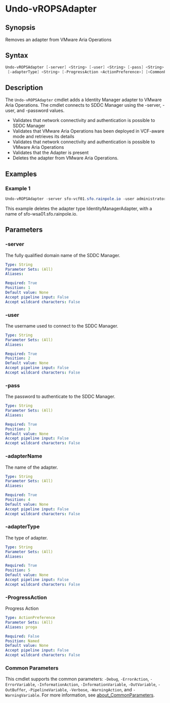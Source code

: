 # Undo-vROPSAdapter

## Synopsis

Removes an adapter from VMware Aria Operations

## Syntax

```powershell
Undo-vROPSAdapter [-server] <String> [-user] <String> [-pass] <String> [-adapterName] <String>
 [-adapterType] <String> [-ProgressAction <ActionPreference>] [<CommonParameters>]
```

## Description

The `Undo-vROPSAdapter` cmdlet adds a Identity Manager adapter to VMware Aria Operations.
The cmdlet connects to SDDC Manager using the -server, -user, and -password values.

- Validates that network connectivity and authentication is possible to SDDC Manager
- Validates that VMware Aria Operations has been deployed in VCF-aware mode and retrieves its details
- Validates that network connectivity and authentication is possible to VMware Aria Operations
- Validates that the Adapter is present
- Deletes the adapter from VMware Aria Operations.

## Examples

### Example 1

```powershell
Undo-vROPSAdapter -server sfo-vcf01.sfo.rainpole.io -user administrator@vsphere.local -pass VMw@re1! -adapterName sfo-wsa01.sfo.rainpole.io -adapterType IdentityManagerAdapter
```

This example deletes the adapter type IdentityManagerAdapter, with a name of sfo-wsa01.sfo.rainpole.io.

## Parameters

### -server

The fully qualified domain name of the SDDC Manager.

```yaml
Type: String
Parameter Sets: (All)
Aliases:

Required: True
Position: 1
Default value: None
Accept pipeline input: False
Accept wildcard characters: False
```

### -user

The username used to connect to the SDDC Manager.

```yaml
Type: String
Parameter Sets: (All)
Aliases:

Required: True
Position: 2
Default value: None
Accept pipeline input: False
Accept wildcard characters: False
```

### -pass

The password to authenticate to the SDDC Manager.

```yaml
Type: String
Parameter Sets: (All)
Aliases:

Required: True
Position: 3
Default value: None
Accept pipeline input: False
Accept wildcard characters: False
```

### -adapterName

The name of the adapter.

```yaml
Type: String
Parameter Sets: (All)
Aliases:

Required: True
Position: 4
Default value: None
Accept pipeline input: False
Accept wildcard characters: False
```

### -adapterType

The type of adapter.

```yaml
Type: String
Parameter Sets: (All)
Aliases:

Required: True
Position: 5
Default value: None
Accept pipeline input: False
Accept wildcard characters: False
```

### -ProgressAction

Progress Action

```yaml
Type: ActionPreference
Parameter Sets: (All)
Aliases: proga

Required: False
Position: Named
Default value: None
Accept pipeline input: False
Accept wildcard characters: False
```

### Common Parameters

This cmdlet supports the common parameters: `-Debug`, `-ErrorAction`, `-ErrorVariable`, `-InformationAction`, `-InformationVariable`, `-OutVariable`, `-OutBuffer`, `-PipelineVariable`, `-Verbose`, `-WarningAction`, and `-WarningVariable`. For more information, see [about_CommonParameters](http://go.microsoft.com/fwlink/?LinkID=113216).
